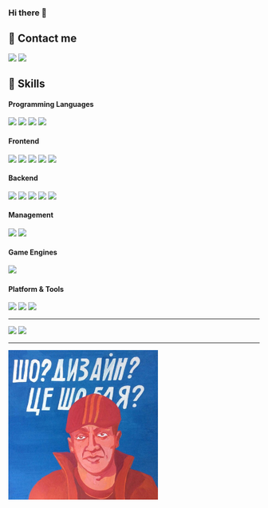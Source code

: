 ### Hi there 👋

<!--
**kukumberman/kukumberman** is a ✨ _special_ ✨ repository because its `README.md` (this file) appears on your GitHub profile.

Here are some ideas to get you started:

- 🔭 I’m currently working on ...
- 🌱 I’m currently learning ...
- 👯 I’m looking to collaborate on ...
- 🤔 I’m looking for help with ...
- 💬 Ask me about ...
- 📫 How to reach me: ...
- 😄 Pronouns: ...
- ⚡ Fun fact: ...
-->

[linkedin]: https://linkedin.com/in/dima-pepino
[discord]: https://discordapp.com/users/647139149941309455

## 📲 Contact me

<!--
[![](https://img.shields.io/badge/linkedin-%230A66C2?style=for-the-badge&logo=linkedin&logoColor=white)](https://linkedin.com/in/dima-pepino)
[![](https://img.shields.io/badge/Cucumba%236684-%235865F2?style=for-the-badge&logo=discord&logoColor=white)](https://discordapp.com/users/647139149941309455)
-->

[![](https://img.shields.io/badge/linkedin-%230A66C2?style=for-the-badge&logo=linkedin&logoColor=white)][linkedin]
[![](https://img.shields.io/badge/Cucumba%236684-%235865F2?style=for-the-badge&logo=discord&logoColor=white)][discord]

## 🚀 Skills

#### Programming Languages
[![](https://img.shields.io/badge/c%23-%23178600?style=for-the-badge&logo=csharp&logoColor=white)](https://docs.microsoft.com/en-us/dotnet/csharp/)
[![](https://img.shields.io/badge/c%2B%2B-%23f34b7d?style=for-the-badge&logo=c%2B%2B&logoColor=white)](https://docs.microsoft.com/en-us/cpp/)
[![](https://img.shields.io/badge/javascript-%23f1e05a?style=for-the-badge&logo=javascript&logoColor=black)](https://developer.mozilla.org/docs/Web/JavaScript)
[![](https://img.shields.io/badge/python-%233572A5?style=for-the-badge&logo=python&logoColor=white)](https://www.python.org/)

#### Frontend
[![](https://img.shields.io/badge/html-%23e34c26?style=for-the-badge&logo=html5&logoColor=white)](https://developer.mozilla.org/docs/Web/HTML)
[![](https://img.shields.io/badge/css-%231572B6?style=for-the-badge&logo=css3&logoColor=white)](https://developer.mozilla.org/docs/Learn/Getting_started_with_the_web/CSS_basics)
[![](https://img.shields.io/badge/bootstrap-%237952B3?style=for-the-badge&logo=bootstrap&logoColor=white)](https://getbootstrap.com/)
[![](https://img.shields.io/badge/webpack-%234285F4?style=for-the-badge&logo=webpack&logoColor=white)](https://webpack.js.org/)
[![](https://img.shields.io/badge/vue.js-%2341b883?style=for-the-badge&logo=vue.js&logoColor=white)](https://vuejs.org/)

#### Backend
[![](https://img.shields.io/badge/asp.net-%23512BD4?style=for-the-badge&logo=dotnet&logoColor=white)](https://dotnet.microsoft.com/en-us/apps/aspnet)
[![](https://img.shields.io/badge/node.js-%23339933?style=for-the-badge&logo=node.js&logoColor=white)](https://nodejs.org/)
[![](https://img.shields.io/badge/express.js-%2317202C?style=for-the-badge&logo=express&logoColor=white)](https://expressjs.com/)
[![](https://img.shields.io/badge/mongodb-%2347A248?style=for-the-badge&logo=mongodb&logoColor=white)](https://www.mongodb.com/)
[![](https://img.shields.io/badge/sql-%234169E1?style=for-the-badge&logo=mysql&logoColor=white)](https://www.mysql.com/)

#### Management
[![](https://img.shields.io/badge/git-%23F05032?style=for-the-badge&logo=git&logoColor=white)](https://git-scm.com/)
[![](https://img.shields.io/badge/trello-%230052CC?style=for-the-badge&logo=trello&logoColor=white)](https://trello.com/)

#### Game Engines
[![](https://img.shields.io/badge/unity-%23363636?style=for-the-badge&logo=unity&logoColor=white)](https://unity.com/)

#### Platform & Tools
[![](https://img.shields.io/badge/windows%2010-%230078D6?style=for-the-badge&logo=windows&logoColor=white)](https://www.microsoft.com/windows/get-windows-10)
[![](https://img.shields.io/badge/visual%20studio-%235C2D91?style=for-the-badge&logo=visualstudio&logoColor=white)](https://visualstudio.microsoft.com/)
[![](https://img.shields.io/badge/visual%20studio%20code-%23007ACC?style=for-the-badge&logo=visualstudiocode&logoColor=white)](https://code.visualstudio.com/)

---

<div align="left">
  <img height="200px" src="https://github-readme-stats.vercel.app/api?username=kukumberman&&show_icons=true&hide_title=false&hide_border=false&disable_animations=true" />
  <img height="200px" src="https://github-readme-stats.vercel.app/api/top-langs/?username=kukumberman&hide_title=false&hide_border=false&layout=compact&langs_count=5" />
</div>

---

<p align="left">
<img src="https://raw.githubusercontent.com/kukumberman/kukumberman/main/images/design_blyat.jpg" alt="" width="300px">
</p>
